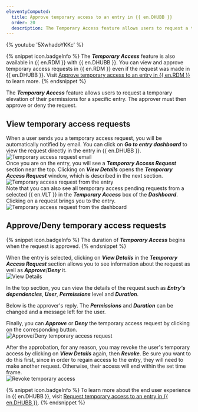 ```yaml
---
eleventyComputed:
  title: Approve temporary access to an entry in {{ en.DHUBB }}
  order: 20
  description: The Temporary Access feature allows users to request a temporary elevation of their permissions for a specific entry. The approver must then approve or deny the request.
---
```

{% youtube '5XwhadoYKKc' %}  

{% snippet icon.badgeInfo %} 
The ***Temporary Access*** feature is also available in {{ en.RDM }} with {{ en.DHUBB }}. You can view and approve temporary access requests in {{ en.RDM }} even if the request was made in {{ en.DHUBB }}. Visit [Approve temporary access to an entry in {{ en.RDM }}](/rdm/windows/user-interface/content-area/temporary-access/approve-temporary-access/) to learn more. 
{% endsnippet %}
 
The ***Temporary Access*** feature allows users to request a temporary elevation of their permissions for a specific entry. The approver must then approve or deny the request.  

## View temporary access requests 

When a user sends you a temporary access request, you will be automatically notified by email. You can click on ***Go to entry dashboard*** to view the request directly in the entry in {{ en.DHUBB }}.  
![Temporary access request email](https://webdevolutions.azureedge.net/docs/en/hub/Hub2035.png)  
Once you are on the entry, you will see a ***Temporary Access Request*** section near the top. Clicking on ***View Details*** opens the ***Temporary Access Request*** window, which is described in the next section.  
![Temporary access request from the entry](https://webdevolutions.azureedge.net/docs/en/hub/Hub6030.png)  
Note that you can also see all temporary access pending requests from a selected {{ en.VLT }} in the ***Temporary Access*** box of the ***Dashboard***. Clicking on a request brings you to the entry.  
![Temporary access request from the dashboard](https://webdevolutions.azureedge.net/docs/en/hub/Hub6031.png)  

## Approve/Deny temporary access requests 

{% snippet icon.badgeInfo %} 
The duration of ***Temporary Access*** begins when the request is approved.
{% endsnippet %}

When the entry is selected, clicking on ***View Details*** in the ***Temporary Access Request*** section allows you to see information about the request as well as ***Approve***/***Deny*** it.  
![View Details](https://webdevolutions.azureedge.net/docs/en/hub/Hub2042.png)  

In the top section, you can view the details of the request such as ***Entry's dependencies***,  ***User***, ***Permissions*** level and ***Duration***.

Below is the approver's reply. The ***Permissions*** and ***Duration*** can be changed and a message left for the user.

Finally, you can ***Approve*** or ***Deny*** the temporary access request by clicking on the corresponding button.  
![Approve/Deny temporary access request](https://webdevolutions.blob.core.windows.net/docs/en/hub/Hub6023.png)  

After the approbation, for any reason, you may revoke the user's temporary access by clicking on ***View Details*** again, then ***Revoke***. Be sure you want to do this first, since in order to regain access to the entry, they will need to make another request. Otherwise, their access will end within the set time frame.  
![Revoke temporary access](https://webdevolutions.blob.core.windows.net/docs/en/hub/Hub6024.png)  

{% snippet icon.badgeInfo %} 
To learn more about the end user experience in {{ en.DHUBB }}, visit [Request temporary access to an entry in {{ en.DHUBB }}](/hub/web-interface/temporary-access/request-temporary-access/). 
{% endsnippet %}
